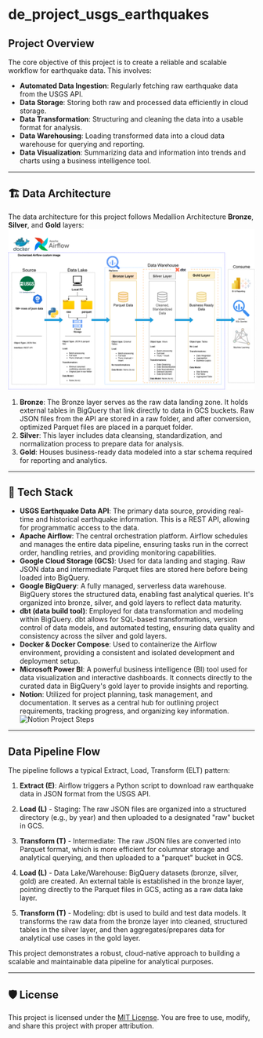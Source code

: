 # de_project_usgs_earthquakes

## Project Overview
The core objective of this project is to create a reliable and scalable workflow for earthquake data. This involves:
- **Automated Data Ingestion**: Regularly fetching raw earthquake data from the USGS API.
- **Data Storage**: Storing both raw and processed data efficiently in cloud storage.
- **Data Transformation**: Structuring and cleaning the data into a usable format for analysis.
- **Data Warehousing**: Loading transformed data into a cloud data warehouse for querying and reporting.
- **Data Visualization**: Summarizing data and information into trends and charts using a business intelligence tool.

---
## 🏗️ Data Architecture
The data architecture for this project follows Medallion Architecture **Bronze**, **Silver**, and **Gold** layers:
![Data Architecture](docs/png/data_architecture.png)

1. **Bronze**: The Bronze layer serves as the raw data landing zone. It holds external tables in BigQuery that link directly to data in GCS buckets. Raw JSON files from the API are stored in a raw folder, and after conversion, optimized Parquet files are placed in a parquet folder.
2. **Silver**: This layer includes data cleansing, standardization, and normalization process to prepare data for analysis.
3. **Gold**: Houses business-ready data modeled into a star schema required for reporting and analytics.

---

## 🧰 Tech Stack
- **USGS Earthquake Data API**: The primary data source, providing real-time and historical earthquake information. This is a REST API, allowing for programmatic access to the data.
- **Apache Airflow**: The central orchestration platform. Airflow schedules and manages the entire data pipeline, ensuring tasks run in the correct order, handling retries, and providing monitoring capabilities.
- **Google Cloud Storage (GCS)**: Used for data landing and staging. Raw JSON data and intermediate Parquet files are stored here before being loaded into BigQuery.
- **Google BigQuery**: A fully managed, serverless data warehouse. BigQuery stores the structured data, enabling fast analytical queries. It's organized into bronze, silver, and gold layers to reflect data maturity.
- **dbt (data build tool)**: Employed for data transformation and modeling within BigQuery. dbt allows for SQL-based transformations, version control of data models, and automated testing, ensuring data quality and consistency across the silver and gold layers.
- **Docker & Docker Compose**: Used to containerize the Airflow environment, providing a consistent and isolated development and deployment setup.
- **Microsoft Power BI**: A powerful business intelligence (BI) tool used for data visualization and interactive dashboards. It connects directly to the curated data in BigQuery's gold layer to provide insights and reporting.
- **Notion**: Utilized for project planning, task management, and documentation. It serves as a central hub for outlining project requirements, tracking progress, and organizing key information. ![Notion Project Steps](https://prickle-philosophy-032.notion.site/Data-Engineering-Project-2384b48d6676803fb04ae585b070cf8d?source=copy_link)

---

## Data Pipeline Flow
The pipeline follows a typical Extract, Load, Transform (ELT) pattern:

1. **Extract (E)**: Airflow triggers a Python script to download raw earthquake data in JSON format from the USGS API.

2. **Load (L)** - Staging: The raw JSON files are organized into a structured directory (e.g., by year) and then uploaded to a designated "raw" bucket in GCS.

3. **Transform (T)** - Intermediate: The raw JSON files are converted into Parquet format, which is more efficient for columnar storage and analytical querying, and then uploaded to a "parquet" bucket in GCS.

4. **Load (L)** - Data Lake/Warehouse: BigQuery datasets (bronze, silver, gold) are created. An external table is established in the bronze layer, pointing directly to the Parquet files in GCS, acting as a raw data lake layer.

5. **Transform (T)** - Modeling: dbt is used to build and test data models. It transforms the raw data from the bronze layer into cleaned, structured tables in the silver layer, and then aggregates/prepares data for analytical use cases in the gold layer.

This project demonstrates a robust, cloud-native approach to building a scalable and maintainable data pipeline for analytical purposes.

---

## 🛡️ License

This project is licensed under the [MIT License](LICENSE). You are free to use, modify, and share this project with proper attribution.
